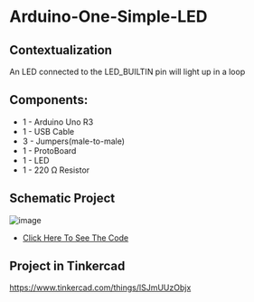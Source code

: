 # Arduino-One-Simple-LED

## Contextualization
An LED connected to the LED_BUILTIN pin will light up in a loop

## Components:
- 1 - Arduino Uno R3
- 1 - USB Cable 
- 3 - Jumpers(male-to-male)
- 1 - ProtoBoard
- 1 - LED
- 1 - 220 Ω Resistor

## Schematic Project
![image](https://github.com/KaikyM/Arduino-One-Simple-LED/assets/127446435/0d2cc6e0-2230-4109-a98d-186b2b7adec2)
- [Click Here To See The Code](Arduino_Code.ino)

## Project in Tinkercad
https://www.tinkercad.com/things/lSJmUUzObjx

